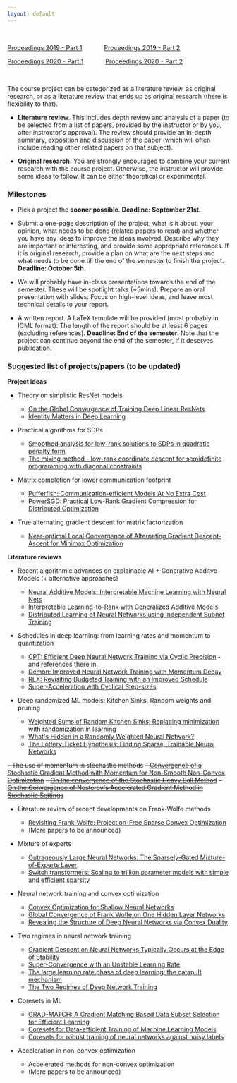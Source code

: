 ```yaml
---
layout: default
---
```


&nbsp;

[Proceedings 2019 - Part 1](/schedule/images/Proceedings2019_Part1.pdf) &emsp;&emsp;&emsp;   [Proceedings 2019 - Part 2](/schedule/images/Proceedings2019_Part2.pdf)

[Proceedings 2020 - Part 1](/schedule/images/Proceedings2020_Part1.pdf) &emsp;&emsp;&emsp;   [Proceedings 2020 - Part 2](/schedule/images/Proceedings2020_Part2.pdf)

&nbsp;

The course project can be categorized as a literature review, as original research, or as a literature review that ends up as original research (there is flexibility to that).

- **Literature review.** This includes depth review and analysis of a paper (to be selected from a list of papers, provided by the instructor or by you, after instroctor's approval). The review should provide an in-depth summary, exposition and discussion of the paper (which will often include reading other related papers on that subject).

- **Original research.** You are strongly encouraged to combine your current research with the course project. Otherwise, the instructor will provide some ideas to follow. It can be either theoretical or experimental. 

### Milestones

- Pick a project the **sooner possible**. **Deadline: September 21st.**

- Submit a one-page description of the project, what is it about, your opinion, what needs to be done (related papers to read) and whether you have any ideas to improve the ideas involved. Describe why they are important or interesting, and provide some appropriate references. If it is original research, provide a plan on what are the next steps and what needs to be done till the end of the semester to finish the project. **Deadline: October 5th.**

- We will probably have in-class presentations towards the end of the semester. These will be spotlight talks (~5mins). Prepare an oral presentation with slides. Focus on high-level ideas, and leave most technical details to your report.

- A written report. A LaTeX template will be provided (most probably in ICML format). The length of the report should be at least 6 pages (excluding references). **Deadline: End of the semester.** Note that the project can continue beyond the end of the semester, if it deserves publication.

### Suggested list of projects/papers (to be updated)

**Project ideas**

- Theory on simplistic ResNet models
  - [On the Global Convergence of Training Deep Linear ResNets](https://openreview.net/pdf?id=HJxEhREKDH)
  - [Identity Matters in Deep Learning](https://arxiv.org/pdf/1611.04231.pdf)
  
- Practical algorithms for SDPs
  - [Smoothed analysis for low-rank solutions to SDPs in quadratic penalty form](https://arxiv.org/pdf/1803.00186.pdf)
  - [The mixing method - low-rank coordinate descent for semidefinite programming with diagonal constraints](https://arxiv.org/pdf/1706.00476.pdf)

- Matrix completion for lower communication footprint
  - [Pufferfish: Communication-efficient Models At No Extra Cost](https://proceedings.mlsys.org/paper/2021/file/84d9ee44e457ddef7f2c4f25dc8fa865-Paper.pdf)
  - [PowerSGD: Practical Low-Rank Gradient Compression for Distributed Optimization](https://arxiv.org/pdf/1905.13727.pdf)

- True alternating gradient descent for matrix factorization
  - [Near-optimal Local Convergence of Alternating Gradient Descent-Ascent for Minimax Optimization](https://arxiv.org/pdf/2102.09468.pdf)

**Literature reviews**

- Recent algorithmic advances on explainable AI + Generative Additve Models (+ alternative approaches)
  - [Neural Additive Models: Interpretable Machine Learning with Neural Nets](https://arxiv.org/pdf/2004.13912.pdf)
  - [Interpretable Learning-to-Rank with Generalized Additive Models](https://arxiv.org/pdf/2005.02553.pdf)
  - [Distributed Learning of Neural Networks using Independent Subnet Training](https://arxiv.org/pdf/1910.02120.pdf)

- Schedules in deep learning: from learning rates and momentum to quantization
  - [CPT: Efficient Deep Neural Network Training via Cyclic Precision](https://arxiv.org/pdf/2101.09868.pdf) - and references there in.
  - [Demon: Improved Neural Network Training with Momentum Decay](https://arxiv.org/pdf/1910.04952.pdf)
  - [REX: Revisiting Budgeted Training with an Improved Schedule](https://arxiv.org/pdf/2107.04197.pdf)
  - [Super-Acceleration with Cyclical Step-sizes](https://arxiv.org/pdf/2106.09687.pdf)

- Deep randomized ML models: Kitchen Sinks, Random weights and pruning
  - [Weighted Sums of Random Kitchen Sinks: Replacing minimization with randomization in learning](https://papers.nips.cc/paper/2008/file/0efe32849d230d7f53049ddc4a4b0c60-Paper.pdf)
  - [What's Hidden in a Randomly Weighted Neural Network?](https://arxiv.org/pdf/1911.13299.pdf)
  - [The Lottery Ticket Hypothesis: Finding Sparse, Trainable Neural Networks](https://arxiv.org/pdf/1803.03635.pdf)

~~- The use of momentum in stochastic methods~~
  ~~- [Convergence of a Stochastic Gradient Method with Momentum for Non-Smooth Non-Convex Optimization](https://proceedings.icml.cc/static/paper_files/icml/2020/4205-Paper.pdf)~~
  ~~- [On the convergence of the Stochastic Heavy Ball Method](https://arxiv.org/pdf/2006.07867.pdf)~~
  ~~- [On the Convergence of Nesterov's Accelerated Gradient Method in Stochastic Settings](https://arxiv.org/pdf/2002.12414.pdf)~~

- Literature review of recent developments on Frank-Wolfe methods
  - [Revisiting Frank-Wolfe: Projection-Free Sparse Convex Optimization](http://m8j.net/math/revisited-FW.pdf)
  - (More papers to be announced)
  
- Mixture of experts
  - [Outrageously Large Neural Networks: The Sparsely-Gated Mixture-of-Experts Layer](https://arxiv.org/pdf/1701.06538.pdf)
  - [Switch transformers: Scaling to trillion parameter models with simple and efficient sparsity](https://arxiv.org/pdf/2101.03961.pdf)

- Neural network training and convex optimization
  - [Convex Optimization for Shallow Neural Networks](https://proceedings.allerton.csl.illinois.edu/media/files/0140.pdf)
  - [Global Convergence of Frank Wolfe on One Hidden Layer Networks](https://arxiv.org/pdf/2002.02208.pdf)
  - [Revealing the Structure of Deep Neural Networks via Convex Duality](https://arxiv.org/pdf/2002.09773.pdf)

- Two regimes in neural network training
  - [Gradient Descent on Neural Networks Typically Occurs at the Edge of Stability](https://arxiv.org/pdf/2103.00065.pdf)
  - [Super-Convergence with an Unstable Learning Rate](https://arxiv.org/pdf/2102.10734.pdf)
  - [The large learning rate phase of deep learning: the catapult mechanism](https://arxiv.org/pdf/2003.02218.pdf)
  - [The Two Regimes of Deep Network Training](https://arxiv.org/pdf/2002.10376.pdf)

- Coresets in ML
  - [GRAD-MATCH: A Gradient Matching Based Data Subset Selection for Efficient Learning](https://arxiv.org/pdf/2103.00123.pdf)
  - [Coresets for Data-efficient Training of Machine Learning Models](https://arxiv.org/pdf/1906.01827.pdf)
  - [Coresets for robust training of neural networks against noisy labels](https://arxiv.org/pdf/2011.07451.pdf)
  
- Acceleration in non-convex optimization
  - [Accelerated methods for non-convex optimization](https://arxiv.org/pdf/1611.00756.pdf)
  - (More papers to be announced)
      
&nbsp;
&nbsp;
